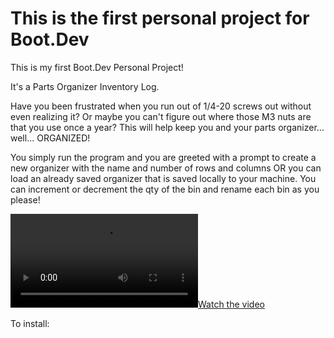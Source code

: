 # This is the first personal project for Boot.Dev
This is my first Boot.Dev Personal Project!

It's a Parts Organizer Inventory Log. 

Have you been frustrated when you run out of 1/4-20 screws out without even realizing it? Or maybe you can't figure out where those M3 nuts are that you use once a year? This will help keep you and your parts organizer... well... ORGANIZED!

You simply run the program and you are greeted with a prompt to create a new organizer with the name and number of rows and columns OR you can load an already saved organizer that is saved locally to your machine. You can increment or decrement the qty of the bin and rename each bin as you please!


[![Watch the video](https://github.com/KRothfus/First-Personal-Project/blob/master/organizerAddParts.mp4)](https://github.com/KRothfus/First-Personal-Project/blob/master/organizerAddParts.mp4)




To install:


